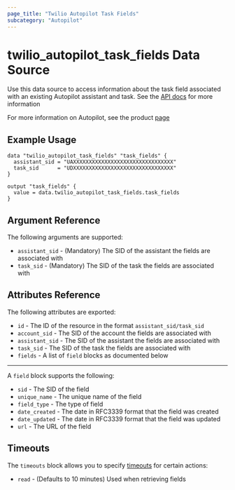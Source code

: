 ```yaml
---
page_title: "Twilio Autopilot Task Fields"
subcategory: "Autopilot"
---
```


# twilio_autopilot_task_fields Data Source

Use this data source to access information about the task field associated with an existing Autopilot assistant and task. See the [API docs](https://www.twilio.com/docs/autopilot/api/task-field) for more information

For more information on Autopilot, see the product [page](https://www.twilio.com/autopilot)

## Example Usage

```hcl
data "twilio_autopilot_task_fields" "task_fields" {
  assistant_sid = "UAXXXXXXXXXXXXXXXXXXXXXXXXXXXXXXXX"
  task_sid      = "UDXXXXXXXXXXXXXXXXXXXXXXXXXXXXXXXX"
}

output "task_fields" {
  value = data.twilio_autopilot_task_fields.task_fields
}
```

## Argument Reference

The following arguments are supported:

- `assistant_sid` - (Mandatory) The SID of the assistant the fields are associated with
- `task_sid` - (Mandatory) The SID of the task the fields are associated with

## Attributes Reference

The following attributes are exported:

- `id` - The ID of the resource in the format `assistant_sid/task_sid`
- `account_sid` - The SID of the account the fields are associated with
- `assistant_sid` - The SID of the assistant the fields are associated with
- `task_sid` - The SID of the task the fields are associated with
- `fields` - A list of `field` blocks as documented below

---

A `field` block supports the following:

- `sid` - The SID of the field
- `unique_name` - The unique name of the field
- `field_type` - The type of field
- `date_created` - The date in RFC3339 format that the field was created
- `date_updated` - The date in RFC3339 format that the field was updated
- `url` - The URL of the field

## Timeouts

The `timeouts` block allows you to specify [timeouts](https://www.terraform.io/docs/configuration/resources.html#timeouts) for certain actions:

- `read` - (Defaults to 10 minutes) Used when retrieving fields
